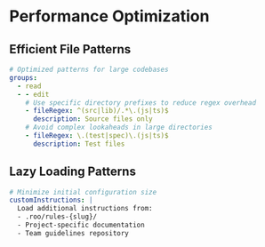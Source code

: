 # Performance Optimization

## Efficient File Patterns
```yaml
# Optimized patterns for large codebases
groups:
  - read
  - - edit
    # Use specific directory prefixes to reduce regex overhead
    - fileRegex: ^(src|lib)/.*\.(js|ts)$
      description: Source files only
    # Avoid complex lookaheads in large directories
    - fileRegex: \.(test|spec)\.(js|ts)$
      description: Test files
```

## Lazy Loading Patterns
```yaml
# Minimize initial configuration size
customInstructions: |
  Load additional instructions from:
  - .roo/rules-{slug}/
  - Project-specific documentation
  - Team guidelines repository
```